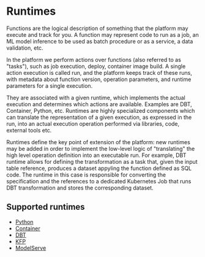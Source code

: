 # Runtimes

Functions are the logical description of something that the platform may execute and track for you. A function may represent code to run as a job, an ML model inference to be used as batch procedure or as a service, a data validation, etc.

In the platform we perform actions over functions (also referred to as "tasks"), such as job execution, deploy, container image build. A single action execution is called run, and the platform keeps track of these runs, with metadata about function version, operation parameters, and runtime parameters for a single execution.

They are associated with a given runtime, which implements the actual execution and determines which actions are available. Examples are DBT, Container, Python, etc. Runtimes are highly specialized components which can translate the representation of a given execution, as expressed in the run, into an actual execution operation performed via libraries, code, external tools etc.

Runtimes define the key point of extension of the platform: new runtimes may be added in order to implement the low-level logic of "translating" the high level operation definition into an executable run. For example, DBT runtime allows for defining the transformation as a task that, given the input table reference, produces a dataset appyling the function defined as SQL code. The runtime in this case is responsible for converting the specification and the references to a dedicated Kubernetes Job that runs DBT transformation and stores the corresponding dataset.

## Supported runtimes

- [Python](python.md)
- [Container](container.md)
- [DBT](dbt.md)
- [KFP](kfp.md)
- [ModelServe](modelserve.md)
